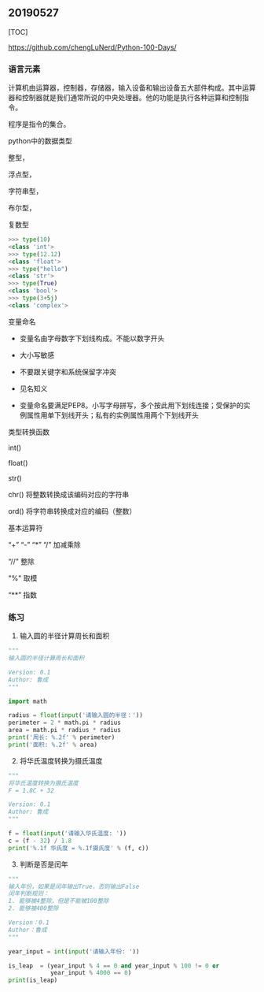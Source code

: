 ## 20190527

[TOC]

https://github.com/chengLuNerd/Python-100-Days/

### 语言元素

计算机由运算器，控制器，存储器，输入设备和输出设备五大部件构成。其中运算器和控制器就是我们通常所说的中央处理器。他的功能是执行各种运算和控制指令。

程序是指令的集合。



python中的数据类型

整型，

浮点型，

字符串型，

布尔型，

复数型

```python
>>> type(10)
<class 'int'>
>>> type(12.12)
<class 'float'>
>>> type("hello")
<class 'str'>
>>> type(True)
<class 'bool'>
>>> type(3+5j)
<class 'complex'>
```



变量命名

* 变量名由字母数字下划线构成。不能以数字开头

* 大小写敏感

* 不要跟关键字和系统保留字冲突
* 见名知义
* 变量命名要满足PEP8。小写字母拼写，多个按此用下划线连接；受保护的实例属性用单下划线开头；私有的实例属性用两个下划线开头



类型转换函数

int()

float()

str()

chr()  将整数转换成该编码对应的字符串

ord()  将字符串转换成对应的编码（整数）



基本运算符

“+” “-” “*” “/” 加减乘除

“//" 整除

"%" 取模

“**” 指数



### 练习

1. 输入圆的半径计算周长和面积

```python
"""
输入圆的半径计算周长和面积

Version: 0.1
Author: 鲁成
"""

import math

radius = float(input('请输入圆的半径：'))
perimeter = 2 * math.pi * radius
area = math.pi * radius * radius
print('周长: %.2f' % perimeter)
print('面积: %.2f' % area)

```

2. 将华氏温度转换为摄氏温度

```python
"""
将华氏温度转换为摄氏温度
F = 1.8C + 32

Version: 0.1
Author: 鲁成
"""

f = float(input('请输入华氏温度: '))
c = (f - 32) / 1.8
print('%.1f 华氏度 = %.1f摄氏度' % (f, c))
```

3. 判断是否是闰年

```python
"""
输入年份，如果是闰年输出True，否则输出False
闰年判断规则：
1. 能够被4整除，但是不能被100整除
2. 能够被400整除

Version：0.1
Author：鲁成
"""

year_input = int(input('请输入年份: '))

is_leap  = (year_input % 4 == 0 and year_input % 100 != 0 or
            year_input % 4000 == 0)
print(is_leap)
```



